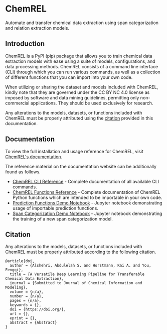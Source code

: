 <!-- begin intro -->

# ChemREL

Automate and transfer chemical data extraction using span categorization and relation extraction models.

## Introduction

ChemREL is a PyPI (pip) package that allows you to train chemical data extraction models with ease using a suite of models,
configurations, and data processing methods. ChemREL consists of a command line interface (CLI) through which you can
run various commands, as well as a collection of different functions that you can import into your own code.

When utilizing or sharing the dataset and models included with ChemREL, kindly note that they are governed under the CC BY NC 4.0 license as imposed
by software and data mining guidelines, permitting only non-commercial applications. They should be used exclusively for research.
<!-- end intro -->
Any alterations to the models, datasets, or functions included with ChemREL must be properly attributed using the [citation](#citation) provided in this documentation.

## Documentation

To view the full installation and usage reference for ChemREL, visit [ChemREL's documentation](https://peesegroup.github.io/ChemREL/).

The reference material on the documentation website can be additionally found as follows.

+ [ChemREL CLI Reference](chemrel/README.md) - Complete documentation of all available CLI commands.
+ [ChemREL Functions Reference](https://peesegroup.github.io/ChemREL/functions_index.html) - Complete documentation of ChemREL Python functions which
are intended to be importable in your own code.
+ [Prediction Functions Demo Notebook](docs_src/notebooks/predict_demo.ipynb) - Jupyter notebook demonstrating usage of importable prediction functions.
+ [Span Categorization Demo Notebook](docs_src/notebooks/spancat_demo.ipynb) - Jupyter notebook demonstrating the training of a new span categorization model.

<!-- begin citation -->

## Citation
Any alterations to the models, datasets, or functions included with ChemREL must be properly attributed according to the following citation.
```
@article{doi,
  author = {Alshehri, Abdulelah S. and Horstmann, Kai A. and You, Fengqi},
  title = {A Versatile Deep Learning Pipeline for Transferable Chemical Data Extraction},
  journal = {Submitted to Journal of Chemical Information and Modeling},
  volume = {n/a},
  number = {n/a},
  pages = {n/a},
  keywords = {},
  doi = {https://doi.org/},
  url = {},
  eprint = {},
  abstract = {Abstract}
}
```

<!-- end citation -->
